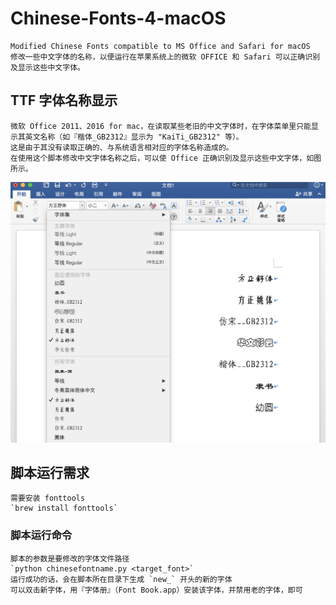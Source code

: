 # Chinese-Fonts-4-macOS
    Modified Chinese Fonts compatible to MS Office and Safari for macOS
    修改一些中文字体的名称，以便运行在苹果系统上的微软 OFFICE 和 Safari 可以正确识别及显示这些中文字体。

## TTF 字体名称显示
    微软 Office 2011、2016 for mac，在读取某些老旧的中文字体时，在字体菜单里只能显示其英文名称（如『楷体_GB2312』显示为 "KaiTi_GB2312" 等）。
    这是由于其没有读取正确的、与系统语言相对应的字体名称造成的。
    在使用这个脚本修改中文字体名称之后，可以使 Office 正确识别及显示这些中文字体，如图所示。
  ![](./mac_fonts_preview.png)

## 脚本运行需求
    需要安装 fonttools
    `brew install fonttools`

### 脚本运行命令
    脚本的参数是要修改的字体文件路径
    `python chinesefontname.py <target_font>`
    运行成功的话，会在脚本所在目录下生成 `new_` 开头的新的字体
    可以双击新字体，用『字体册』（Font Book.app）安装该字体，并禁用老的字体，即可
